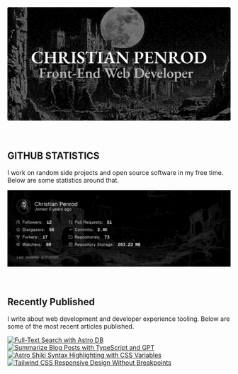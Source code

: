 
<picture>
  <source media="(prefers-color-scheme: dark)" srcset="assets/banner.dark.png?v=b52724c5-90e0-4a28-b1e8-20d70277068b" width="843px" />
  <source media="(prefers-color-scheme: light)" srcset="assets/banner.light.png?v=b52724c5-90e0-4a28-b1e8-20d70277068b" width="843px" />
  <img src="assets/banner.dark.png?v=b52724c5-90e0-4a28-b1e8-20d70277068b" alt="Banner" width="843px" />
</picture>
<br />
<br />
<br />
<h2>GITHUB STATISTICS</h2>
<p>I work on random side projects and open source software in my free time. Below are some statistics around that.</p>
<picture>
  <source media="(prefers-color-scheme: dark)" srcset="assets/statistics.dark.png?v=b52724c5-90e0-4a28-b1e8-20d70277068b" width="843px" />
  <source media="(prefers-color-scheme: light)" srcset="assets/statistics.light.png?v=b52724c5-90e0-4a28-b1e8-20d70277068b" width="843px" />
  <img src="assets/statistics.dark.png?v=b52724c5-90e0-4a28-b1e8-20d70277068b" alt="Github Statistics" width="843px" />
</picture>
<br />
<br />
<br />
<h2>Recently Published</h2>
<p>I write about web development and developer experience tooling. Below are some of the most recent articles published.</p>
<a href="https://christianpenrod.com/blog/full-text-search-with-astro-db"><img src="https://christianpenrod.com/blog/full-text-search-with-astro-db.png?v=b52724c5-90e0-4a28-b1e8-20d70277068b" alt="Full-Text Search with Astro DB" width="421px" /></a>
<a href="https://christianpenrod.com/blog/summarize-blog-posts-with-typescript-and-gpt"><img src="https://christianpenrod.com/blog/summarize-blog-posts-with-typescript-and-gpt.png?v=b52724c5-90e0-4a28-b1e8-20d70277068b" alt="Summarize Blog Posts with TypeScript and GPT" width="421px" /></a>
<a href="https://christianpenrod.com/blog/astro-shiki-syntax-highlighting-with-css-variables"><img src="https://christianpenrod.com/blog/astro-shiki-syntax-highlighting-with-css-variables.png?v=b52724c5-90e0-4a28-b1e8-20d70277068b" alt="Astro Shiki Syntax Highlighting with CSS Variables" width="421px" /></a>
<a href="https://christianpenrod.com/blog/tailwindcss-responsive-design-without-breakpoints"><img src="https://christianpenrod.com/blog/tailwindcss-responsive-design-without-breakpoints.png?v=b52724c5-90e0-4a28-b1e8-20d70277068b" alt="Tailwind CSS Responsive Design Without Breakpoints" width="421px" /></a>

